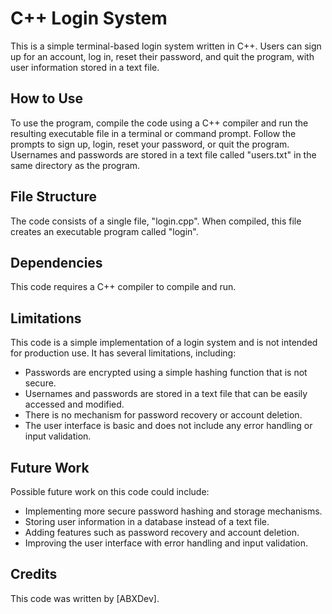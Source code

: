 # C++ Login System

This is a simple terminal-based login system written in C++. Users can sign up for an account, log in, reset their password, and quit the program, with user information stored in a text file. 

## How to Use

To use the program, compile the code using a C++ compiler and run the resulting executable file in a terminal or command prompt. Follow the prompts to sign up, login, reset your password, or quit the program. Usernames and passwords are stored in a text file called "users.txt" in the same directory as the program.

## File Structure

The code consists of a single file, "login.cpp". When compiled, this file creates an executable program called "login".

## Dependencies

This code requires a C++ compiler to compile and run.

## Limitations

This code is a simple implementation of a login system and is not intended for production use. It has several limitations, including:

- Passwords are encrypted using a simple hashing function that is not secure.
- Usernames and passwords are stored in a text file that can be easily accessed and modified.
- There is no mechanism for password recovery or account deletion.
- The user interface is basic and does not include any error handling or input validation.

## Future Work

Possible future work on this code could include:

- Implementing more secure password hashing and storage mechanisms.
- Storing user information in a database instead of a text file.
- Adding features such as password recovery and account deletion.
- Improving the user interface with error handling and input validation.

## Credits

This code was written by [ABXDev].
